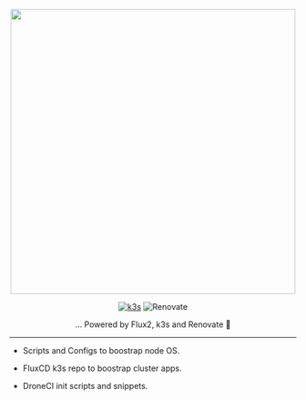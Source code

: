 <p align="center">
<img src="https://user-images.githubusercontent.com/1724149/210882975-93be689e-2244-4de9-a3a0-1500f9263927.png" width="500">
</p>

<div align="center">  

[![k3s](https://img.shields.io/badge/k3s-v1.24.4-blue?style=for-the-badge&logo=kubernetes&logoColor=white)](https://k3s.io/)
![Renovate](https://img.shields.io/github/actions/workflow/status/zaggash/homelab/schedule-renovate.yaml?label=renovate&logo=RenovateBot&logoColor=white&style=for-the-badge)  

... Powered by Flux2, k3s and Renovate 🤖

  
</div>  


---
  
- Scripts and Configs to boostrap node OS.  

- FluxCD k3s repo to boostrap cluster apps.  

- DroneCI init scripts and snippets.  

  
